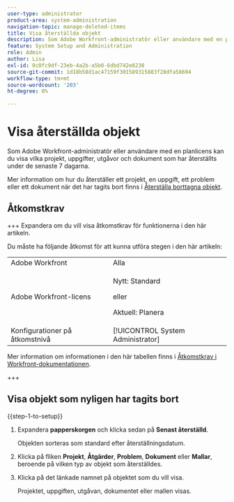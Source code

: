 ```yaml
---
user-type: administrator
product-area: system-administration
navigation-topic: manage-deleted-items
title: Visa återställda objekt
description: Som Adobe Workfront-administratör eller användare med en planlicens kan du visa vilka projekt, uppgifter, utgåvor och dokument som har återställts under de senaste 7 dagarna.
feature: System Setup and Administration
role: Admin
author: Lisa
exl-id: 0c0fc9df-23eb-4a2b-a5b0-6dbd742e8238
source-git-commit: 1d18b58d1ac47159f301589315883f28dfa58694
workflow-type: tm+mt
source-wordcount: '203'
ht-degree: 0%

---
```


# Visa återställda objekt

<!--
<p data-mc-conditions="QuicksilverOrClassic.Draft mode">**DON'T DELETE, DRAFT OR HIDE THIS ARTICLE. IT IS LINKED TO THE PRODUCT, THROUGH THE CONTEXT SENSITIVE HELP LINKS. **</p>
-->

Som Adobe Workfront-administratör eller användare med en planlicens kan du visa vilka projekt, uppgifter, utgåvor och dokument som har återställts under de senaste 7 dagarna.

Mer information om hur du återställer ett projekt, en uppgift, ett problem eller ett dokument när det har tagits bort finns i [Återställa borttagna objekt](../../../administration-and-setup/manage-workfront/manage-deleted-items/restore-deleted-items.md).

## Åtkomstkrav

+++ Expandera om du vill visa åtkomstkrav för funktionerna i den här artikeln.

Du måste ha följande åtkomst för att kunna utföra stegen i den här artikeln:

<table style="table-layout:auto"> 
 <col> 
 <col> 
 <tbody> 
  <tr> 
   <td role="rowheader">Adobe Workfront</td> 
   <td>Alla</td> 
  </tr> 
  <tr> 
  <tr> 
   <td role="rowheader">Adobe Workfront-licens</td> 
   <td><p>Nytt: Standard</p>
       <p>eller</p>
       <p>Aktuell: Planera</p></td>
  </tr> 
  </tr> 
  <tr> 
   <td role="rowheader">Konfigurationer på åtkomstnivå</td> 
   <td>[!UICONTROL System Administrator]</td>
  </tr> 
 </tbody> 
</table>

Mer information om informationen i den här tabellen finns i [Åtkomstkrav i Workfront-dokumentationen](/help/quicksilver/administration-and-setup/add-users/access-levels-and-object-permissions/access-level-requirements-in-documentation.md).

+++

## Visa objekt som nyligen har tagits bort

{{step-1-to-setup}}

1. Expandera **papperskorgen** och klicka sedan på **Senast återställd**.

   Objekten sorteras som standard efter återställningsdatum.

1. Klicka på fliken **Projekt**, **Åtgärder**, **Problem**, **Dokument** eller **Mallar**, beroende på vilken typ av objekt som återställdes.

1. Klicka på det länkade namnet på objektet som du vill visa.

   Projektet, uppgiften, utgåvan, dokumentet eller mallen visas.
